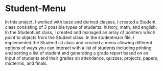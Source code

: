 # Student-Menu

In this project, I worked with base and derived classes. 
I created a Student class consisting of 3 possible types of students: history, math, and english. 
In the StudentList class, I created and managed an array of pointers which point to objects from the Student class. 
In the studentmain file, I implemented the StudentList class and created a menu allowing different options of ways you can interact with a list of students including printing and sorting a list of student and generating a grade report based on an input of students and their grades on attendance, quizzes, projects, papers, midterms, and finals. 
